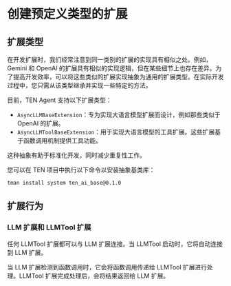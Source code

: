 # **创建预定义类型的扩展**

## 扩展类型

在开发扩展时，我们经常注意到同一类别的扩展的实现具有相似之处。例如，Gemini 和 OpenAI 的扩展具有相似的实现逻辑，但在某些细节上也存在差异。为了提高开发效率，可以将这些类似的扩展实现抽象为通用的扩展类型。在实际开发过程中，您只需从该类型继承并实现一些特定的方法。

目前，TEN Agent 支持以下扩展类型：

- `AsyncLLMBaseExtension`：专为实现大语言模型扩展而设计，例如那些类似于 OpenAI 的扩展。
- `AsyncLLMToolBaseExtension`：用于实现大语言模型的工具扩展。这些扩展基于函数调用机制提供工具功能。

这种抽象有助于标准化开发，同时减少重复性工作。

您可以在 TEN 项目中执行以下命令以安装抽象基类库：

```bash
tman install system ten_ai_base@0.1.0
```

## 扩展行为

### LLM 扩展和 LLMTool 扩展

任何 LLMTool 扩展都可以与 LLM 扩展连接。当 LLMTool 启动时，它将自动连接到 LLM 扩展。

当 LLM 扩展检测到函数调用时，它会将函数调用传递给 LLMTool 扩展进行处理。LLMTool 扩展完成处理后，会将结果返回给 LLM 扩展。
